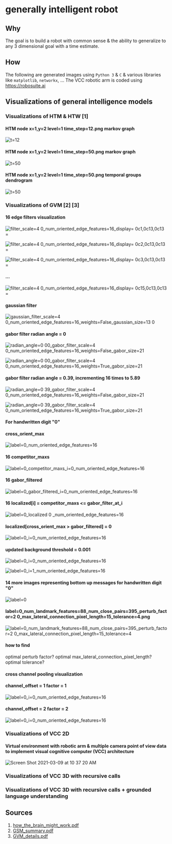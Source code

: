# generally intelligent robot

## Why

The goal is to build a robot with common sense & the ability to generalize to any 3 dimensional goal with a time estimate.

## How 

The following are generated images using `Python 3` & `C` & various libraries like `matplotlib`, `networkx`, ...
The VCC robotic arm is coded using https://robosuite.ai

## Visualizations of general intelligence models

### Visualizations of HTM & HTW [1]
#### HTM node x=1,y=2 level=1 time_step=12.png markov graph
![t=12](https://user-images.githubusercontent.com/2585159/110558995-098f3100-8109-11eb-860a-064a5c4e1b20.png)

#### HTM node x=1,y=2 level=1 time_step=50.png markov graph
![t=50](https://user-images.githubusercontent.com/2585159/110558970-009e5f80-8109-11eb-926f-e5eddc877877.png)

#### HTM node x=1,y=2 level=1 time_step=50.png temporal groups dendrogram 
![t=50](https://user-images.githubusercontent.com/2585159/110824737-f12e2c00-8258-11eb-937e-b0343d72f89a.png)

### Visualizations of GVM [2] [3]
#### 16 edge filters visualization
![filter_scale=4 0_num_oriented_edge_features=16_display= 0c1,0c13,0c13 =](https://user-images.githubusercontent.com/2585159/111102526-49478580-851a-11eb-8418-3280a7dc9f89.png)

![filter_scale=4 0_num_oriented_edge_features=16_display= 0c2,0c13,0c13 =](https://user-images.githubusercontent.com/2585159/111102534-51072a00-851a-11eb-989c-237519c479a3.png)

![filter_scale=4 0_num_oriented_edge_features=16_display= 0c3,0c13,0c13 =](https://user-images.githubusercontent.com/2585159/111102541-55cbde00-851a-11eb-92fa-ccaf942c4cd9.png)

#### ...

![filter_scale=4 0_num_oriented_edge_features=16_display= 0c15,0c13,0c13 =](https://user-images.githubusercontent.com/2585159/111102561-63816380-851a-11eb-8fb3-80735c3814d1.png)

#### gaussian filter
![gaussian_filter_scale=4 0_num_oriented_edge_features=16_weights=False_gaussian_size=13 0](https://user-images.githubusercontent.com/2585159/111545680-6e1f4100-8744-11eb-8206-1625fe2e43be.png)

#### gabor filter radian angle = 0
![radian_angle=0 00_gabor_filter_scale=4 0_num_oriented_edge_features=16_weights=False_gabor_size=21](https://user-images.githubusercontent.com/2585159/111545698-75464f00-8744-11eb-8276-5e9093dd2689.png)

![radian_angle=0 00_gabor_filter_scale=4 0_num_oriented_edge_features=16_weights=True_gabor_size=21](https://user-images.githubusercontent.com/2585159/111545717-7d9e8a00-8744-11eb-91ba-41b84b950d9d.png)

#### gabor filter radian angle = 0.39, incrementing 16 times to 5.89
![radian_angle=0 39_gabor_filter_scale=4 0_num_oriented_edge_features=16_weights=False_gabor_size=21](https://user-images.githubusercontent.com/2585159/111545746-855e2e80-8744-11eb-84c2-f7b805c1b836.png)

![radian_angle=0 39_gabor_filter_scale=4 0_num_oriented_edge_features=16_weights=True_gabor_size=21](https://user-images.githubusercontent.com/2585159/111545756-88591f00-8744-11eb-9a1b-2545d13bc04e.png)

#### For handwritten digit "0"
#### cross_orient_max
![label=0_num_oriented_edge_features=16](https://user-images.githubusercontent.com/2585159/111557141-1986c080-875a-11eb-9a11-4c9b6ca20ca3.png)

#### 16 competitor_maxs
![label=0_competitor_maxs_i=0_num_oriented_edge_features=16](https://user-images.githubusercontent.com/2585159/111553300-125bb480-8752-11eb-99ed-75accfb14e34.png)

#### 16 gabor_filtered
![label=0_gabor_filtered_i=0_num_oriented_edge_features=16](https://user-images.githubusercontent.com/2585159/111553319-20113a00-8752-11eb-8a4d-53e090f938c8.png)

#### 16 localized[i] = competitor_maxs <= gabor_filter_at_i
![label=0_localized 0 _num_oriented_edge_features=16](https://user-images.githubusercontent.com/2585159/111551847-23ef8d00-874f-11eb-8ba9-763e0f42fcdd.png)

#### localized[cross_orient_max > gabor_filtered] = 0
![label=0_i=0_num_oriented_edge_features=16](https://user-images.githubusercontent.com/2585159/111553604-bb0a1400-8752-11eb-9bb2-a48d1c48a4ea.png)

#### updated background threshold = 0.001
![label=0_i=0_num_oriented_edge_features=16](https://user-images.githubusercontent.com/2585159/111561808-117f4e80-8763-11eb-85db-d72fb33ff256.png)

![label=0_i=1_num_oriented_edge_features=16](https://user-images.githubusercontent.com/2585159/111561820-15ab6c00-8763-11eb-94a3-13841c993a29.png)

#### 14 more images representing bottom up messages for handwritten digit "0"
![label=0](https://user-images.githubusercontent.com/2585159/111567375-d84bdc00-876c-11eb-8821-164d698b398c.png)

#### label=0_num_landmark_features=88_num_close_pairs=395_perturb_factor=2 0_max_lateral_connection_pixel_length=15_tolerance=4.png
![label=0_num_landmark_features=88_num_close_pairs=395_perturb_factor=2 0_max_lateral_connection_pixel_length=15_tolerance=4](https://user-images.githubusercontent.com/2585159/111684399-ab430c00-87f4-11eb-998a-bdf5ec2c19d3.png)

#### how to find 
optimal perturb factor?
optimal max_lateral_connection_pixel_length?
optimal tolerance?

#### cross channel pooling visualization

#### channel_offset = 1 factor = 1
![label=0_i=0_num_oriented_edge_features=16](https://user-images.githubusercontent.com/2585159/111821772-0afeed00-88b1-11eb-8cd5-7a7111c0c2a9.png)

#### channel_offset = 2 factor = 2
![label=0_i=0_num_oriented_edge_features=16](https://user-images.githubusercontent.com/2585159/111821811-1520eb80-88b1-11eb-9cb2-33f0c5d55a60.png)

### Visualizations of VCC 2D 
#### Virtual environment with robotic arm & multiple camera point of view data to implement visual cognitive computer (VCC) architecture

![Screen Shot 2021-03-09 at 10 37 20 AM](https://user-images.githubusercontent.com/2585159/110505148-7da6e600-80c3-11eb-822c-6ea18befdc6f.png)

### Visualizations of VCC 3D with recursive calls 

### Visualizations of VCC 3D with recursive calls + grounded language understanding

## Sources
1. [how_the_brain_might_work.pdf](https://github.com/quinnliu/machineLearning/files/6109977/how_the_brain_might_work.pdf)
2. [GSM_summary.pdf](https://github.com/quinnliu/machineLearning/files/6135249/GSM_summary.pdf)
3. [GVM_details.pdf](https://github.com/quinnliu/machineLearning/files/6184058/GVM_details.pdf)
